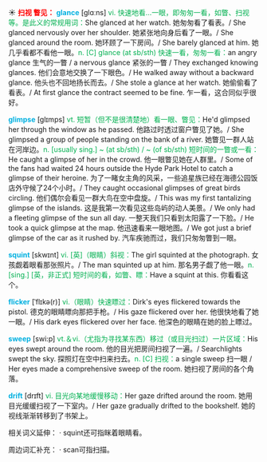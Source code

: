 ☀ <font color="red">**扫视 瞥见：**</font>
<font color="sky blue">**glance**</font> [ɡlɑːns] 
<font color="#00b050">vi. 快速地看…一眼，即匆匆一看，如瞥、扫视等。是此义的常规用词：</font>She glanced at her watch. 她匆匆看了看表。/ She glanced nervously over her shoulder. 她紧张地向身后看了一眼。/ She glanced around the room. 她环顾了一下房间。/ She barely glanced at him. 她几乎看都不看他一眼。<font color="#00b050">n. [C] glance (at sb/sth) 快速一看，匆匆一看：</font>an angry glance 生气的一瞥 / a nervous glance 紧张的一瞥 / They exchanged knowing glances. 他们会意地交换了一下眼色。/ He walked away without a backward glance. 他头也不回地扬长而去。/ She stole a glance at her watch. 她偷偷看了看表。/ At first glance the contract seemed to be fine. 乍一看，这合同似乎很好。
           
<font color="sky blue">**glimpse**</font> [glɪmps]
<font color="#00b050">vt. 短暂（但不是很清楚地）看一眼、瞥见：</font>He'd glimpsed her through the window as he passed. 他路过时透过窗户瞥见了她。/ She glimpsed a group of people standing on the bank of a river. 她瞥见一群人站在河岸边。<font color="#00b050">n. [usually sing.] ~ (at sb/sth) / ~ (of sb/sth) 短时间的一瞥或一看：</font>He caught a glimpse of her in the crowd. 他一眼瞥见她在人群里。/ Some of the fans had waited 24 hours outside the Hyde Park Hotel to catch a glimpse of their heroine. 为了一睹女主角的风采，一些追星族已经在海德公园饭店外守候了24个小时。/ They caught occasional glimpses of great birds circling. 他们偶尔会看见一群大鸟在空中盘旋。/ This was my first tantalizing glimpse of the islands. 这是我第一次看见这些岛屿的动人美景。/ We only had a fleeting glimpse of the sun all day. 一整天我们只看到太阳露了一下脸。/ He took a quick glimpse at the map. 他迅速看来一眼地图。/ We got just a brief glimpse of the car as it rushed by. 汽车疾驰而过，我们只匆匆瞥到一眼。

<font color="sky blue">**squint**</font> [skwɪnt]
<font color="#00b050">vi. [英]（眼睛）斜视：</font>The girl squinted at the photograph. 女孩觑着眼看那张照片。/ The man squinted up at him. 那名男子觑了他一眼。<font color="#00b050">n. [sing.] [英，非正式] 短时间的看，如瞥、瞟：</font>Have a squint at this. 你看看这个。           

<font color="sky blue">**flicker**</font> [ˈflɪkə(r)]
<font color="#00b050">vi.（眼睛）快速瞟过：</font>Dirk's eyes flickered towards the pistol. 德克的眼睛瞟向那把手枪。/ His gaze flickered over her. 他很快地看了她一眼。/ His dark eyes flickered over her face. 他深色的眼睛在她的脸上瞟过。

<font color="sky blue">**sweep**</font> [swi:p] 
<font color="#00b050">vt.＆vi.（尤指为寻找某东西）移过（或目光扫过）一片区域：</font>His eyes swept around the room. 他的目光把房间扫视了一遍。/ Searchlights swept the sky. 探照灯在空中扫来扫去。<font color="#00b050">n. [C] 扫视：</font>a single sweep 扫一眼 / Her eyes made a comprehensive sweep of the room. 她扫视了房间的各个角落。
           
<font color="sky blue">**drift**</font> [drɪft]
<font color="#00b050">vi. 目光向某地缓慢移动：</font>Her gaze drifted around the room. 她用目光缓缓扫视了一下室内。/ Her gaze gradually drifted to the bookshelf. 她的视线渐渐转移到了书架上。
           
相关词义延伸：
· squint还可指眯着眼睛看。
 
周边词汇补充：
· scan可指扫描。


